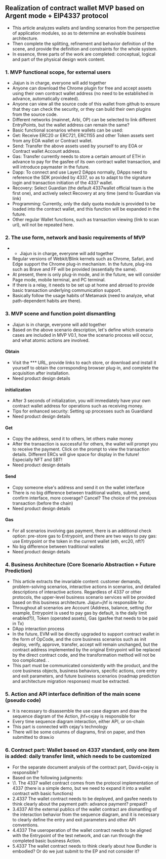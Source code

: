 ## Realization of contract wallet MVP based on Argent mode + EIP4337 protocol

- This article analyzes wallets and landing scenarios from the perspective of application modules, so as to determine an evolvable business architecture.
- Then complete the splitting, refinement and behavior definition of the scene, and provide the definition and constraints for the whole system.
- In essence, three parts of the work are completed: conceptual, logical and part of the physical design work content.

### 1. MVP functional scope, for external users

- Jiajun is in charge, everyone will add together
- Anyone can download the Chrome plugin for free and accept assets using their own contract wallet address (no need to be established in advance, automatically created).
- Anyone can view all the source code of this wallet from github to ensure that they can check the security, or they can build their own plugins from the source code.
- Different networks (mainnet, Arbi, OP) can be selected to link different EntryPoints, but the wallet address can remain the same?
- Basic functional scenarios where wallets can be used:
- Get: Receive ERC20 or ERC721, ERC1155 and other Token assets sent from any EOA wallet or Contract wallet.
- Send: Transfer the above assets used by yourself to any EOA or Contract wallet Account address.
- Gas: Transfer currently needs to store a certain amount of ETH in advance to pay for the gasfee of its own contract wallet transaction, and will introduce paymaster in the future.
- Dapp: To connect and use Layer2 DApps normally, DApps need to reference the SDK provided by 4337, so as to adapt to the signature login and transaction initiation of the 4337 wallet.
- Recovery: Select Guardian (the default 4337wallet official team is the first one), and actively select Recovery at any time (send to Guardian via link)
- Programming: Currently, only the daily quota module is provided to be loaded into the contract wallet, and this function will be expanded in the future.
- Other regular Wallet functions, such as transaction viewing (link to scan url), will not be repeated here.

### 2. The use form, network and basic requirements of MVP

- - Jiajun is in charge, everyone will add together
- Regular versions of Webkit/Blink kernels such as Chrome, Safari, and Edge support the Chrome plug-in mechanism. In the future, plug-ins such as Brave and FF will be provided (essentially the same).
- At present, there is only plug-in mode, and in the future, we will consider Page mode, mobile terminal, and PC terminal.
- If there is a relay, it needs to be set up at home and abroad to provide basic transaction underlying communication support.
- Basically follow the usage habits of Metamask (need to analyze, what path-dependent habits are there).

### 3. MVP scene and function point dismantling

- Jiajun is in charge, everyone will add together
- Based on the above scenario description, let's define which scenario cases are included in MVP V0.1, how the scenario process will occur, and what atomic actions are involved.

#### Obtain

- Visit the *** URL, provide links to each store, or download and install it yourself to obtain the corresponding browser plug-in, and complete the acquisition after installation.
- Need product design details

#### initialization

- After 3 seconds of initialization, you will immediately have your own contract wallet address for operations such as receiving money.
- Tips for enhanced security: Setting up processes such as Guardiand
- Need product design details

#### Get

- Copy the address, send it to others, let others make money
- After the transaction is successful for others, the wallet will prompt you to receive the payment. Click on the prompt to view the transaction details. Different ERCs will give space for display in the future! Especially NFT and SBT!
- Need product design details

#### Send

- Copy someone else's address and send it on the wallet interface
- There is no big difference between traditional wallets, submit, send, confirm interface, more coverage? Cancel? The choice of the previous transaction (before the chain)
- Need product design details

#### Gas

- For all scenarios involving gas payment, there is an additional check option: pre-store gas to Entrypoint, and there are two ways to pay gas: use Entrypoint or the token in the current wallet (eth, erc20, nft?)
- No big difference between traditional wallets
- Need product design details

### 4. Business Architecture (Core Scenario Abstraction + Future Prediction)

- This article extracts the invariable content: customer demands, problem-solving scenarios, interactive actions in scenarios, and detailed descriptions of interactive actions. Regardless of 4337 or other protocols, the upper-level business scenario services will be provided based on this business architecture. Jiajun+jhf is responsible for .
- Throughout all scenarios are Account (Address, balance, setting (for example, Entrypoint is used to pay gas by default, is the daily limit enabled?)), Token (operated assets), Gas (gasfee that needs to be paid in Tx)
- DApp interaction process
- In the future, EVM will be directly upgraded to support contract wallet in the form of OpCode, and the core business scenarios such as init deploy, verify, approve, transfer, accept will remain unchanged, but the contract address implemented by the original Entrypoint will be replaced by the direct contract code, and the transformation method will not be too complicated. .
- This part must be communicated consistently with the product, and the core business objects, business behaviors, specific actions, core entry and exit parameters, and future business scenarios (roadmap prediction and architecture migration responses) must be extracted.

### 5. Action and API interface definition of the main scene (pseudo code)

- It is necessary to disassemble the use case diagram and draw the sequence diagram of the Action, jhf+cejay is responsible for
- Every time sequence diagram interaction, either API, or on-chain
- This part is connected with cejay's technology
- There will be some columns of diagrams, first on paper, and then submitted to draw.io

### 6. Contract part: Wallet based on 4337 standard, only one item is added: daily transfer limit, which needs to be customized

- For the separate document analysis of the contract part, David+cejay is responsible?
- Based on the following judgments:
- \1. The 4337 wallet contract comes from the protocol implementation of 4337 (there is a simple demo, but we need to expand it into a wallet contract with basic functions)
- 2.4337 The wallet contract needs to be deployed, and gasfee needs to think clearly about the payment path: advance payment? prepaid?
- 3.4337 All the external publics of the wallet contract are dismantling of the interaction behavior from the sequence diagram, and it is necessary to clearly define the entry and exit parameters and other API conventions.
- 4.4337 The useroperation of the wallet contract needs to be aligned with the Entrypoint of the test network, and can run through the completed basic business Action.
- 5.4337 The wallet contract needs to think clearly about how Bundler is embodied? Or do we just submit to the EP and not consider it?